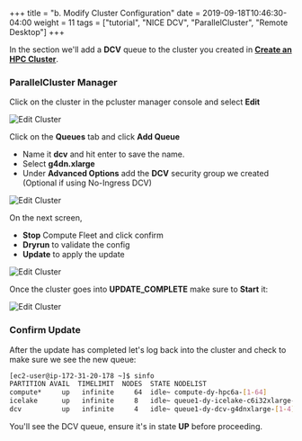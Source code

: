 +++
title = "b. Modify Cluster Configuration"
date = 2019-09-18T10:46:30-04:00
weight = 11
tags = ["tutorial", "NICE DCV", "ParallelCluster", "Remote Desktop"]
+++


In the section we'll add a **DCV** queue to the cluster you created in [**Create an HPC Cluster**](/03-hpc-aws-parallelcluster-workshop.html). 

### ParallelCluster Manager

Click on the cluster in the pcluster manager console and select **Edit**

![Edit Cluster](/images/pcluster/pcmanager-edit.png)

Click on the **Queues** tab and click **Add Queue**

* Name it **dcv** and hit enter to save the name.
* Select **g4dn.xlarge**
* Under **Advanced Options** add the **DCV** security group we created (Optional if using No-Ingress DCV)

![Edit Cluster](/images/nice-dcv/pcmanager-dcvqueue.png)

On the next screen, 

* **Stop** Compute Fleet and click confirm
* **Dryrun** to validate the config
* **Update** to apply the update

![Edit Cluster](/images/pcluster/pcmanager-edit-2.jpeg)

Once the cluster goes into **UPDATE_COMPLETE** make sure to **Start** it:

![Edit Cluster](/images/pcluster/pcmanager-edit-3.png)

### Confirm Update

After the update has completed let's log back into the cluster and check to make sure we see the new queue:

```bash
[ec2-user@ip-172-31-20-178 ~]$ sinfo
PARTITION AVAIL  TIMELIMIT  NODES  STATE NODELIST
compute*     up   infinite     64  idle~ compute-dy-hpc6a-[1-64]
icelake      up   infinite     8   idle~ queue1-dy-icelake-c6i32xlarge-[1-8]
dcv          up   infinite     4   idle~ queue1-dy-dcv-g4dnxlarge-[1-4]
```

You'll see the DCV queue, ensure it's in state **UP** before proceeding.
